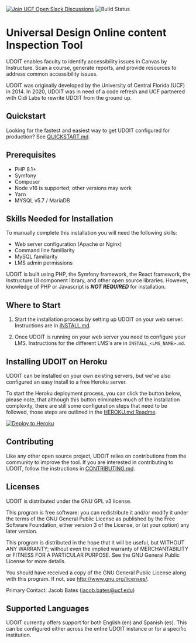 [![Join UCF Open Slack Discussions](https://ucf-open-slackin.herokuapp.com/badge.svg)](https://ucf-open-slackin.herokuapp.com/)
![Build Status](https://github.com/ucfopen/UDOIT/actions/workflows/udoit.yml/badge.svg)

# Universal Design Online content Inspection Tool
UDOIT enables faculty to identify accessibility issues in Canvas by Instructure. Scan a course, generate reports, and provide resources to address common accessibility issues.

UDOIT was originally developed by the University of Central Florida (UCF) in 2014. In 2020, UDOIT was in need of a code refresh and UCF partnered with Cidi Labs to rewrite UDOIT from the ground up.

## Quickstart

Looking for the fastest and easiest way to get UDOIT configured for production? See [QUICKSTART.md](./QUICKSTART.md).

## Prerequisites
 - PHP 8.1+
 - Symfony
 - Composer
 - Node v16 is supported; other versions may work
 - Yarn
 - MYSQL v5.7 / MariaDB

## Skills Needed for Installation
To manually complete this installation you will need the following skills:

* Web server configuration (Apache or Nginx)
* Command line familiarity
* MySQL familiarity
* LMS admin permissions

UDOIT is built using PHP, the Symfony framework, the React framework, the Instructure UI component library, and other open source libraries. However, knowledge of PHP or Javascript is _**NOT REQUIRED**_ for installation.

## Where to Start
1. Start the installation process by setting up UDOIT on your web server. Instructions are in [INSTALL.md](INSTALL.md).

2. Once UDOIT is running on your web server you need to configure your LMS. Instructions for the different LMS's are in `INSTALL_<LMS_NAME>.md`.

## Installing UDOIT on Heroku
UDOIT can be installed on your own existing servers, but we've also configured an easy install to a free Heroku server.

To start the Heroku deployment process, you can click the button below, please note, that although this button eliminates much of the installation complexity, there are still some configuration steps that need to be followed, those steps are outlined in the [HEROKU.md Readme](HEROKU.md).

<a href="https://heroku.com/deploy?template=https://github.com/ucfopen/UDOIT/tree/main" title="Deploy to Heroku"><img src="https://www.herokucdn.com/deploy/button.svg" alt="Deploy to Heroku" title="Deploy to Heroku Button"></a>

## Contributing

Like any other open source project, UDOIT relies on contributions from the community to improve the tool.  If you are interested in contributing to UDOIT, follow the instructions in [CONTRIBUTING.md](CONTRIBUTING.md).

## Licenses
UDOIT is distributed under the GNU GPL v3 license.

This program is free software: you can redistribute it and/or modify it under the terms of the GNU General Public License as published by the Free Software Foundation, either version 3 of the License, or (at your option) any later version.

This program is distributed in the hope that it will be useful, but WITHOUT ANY WARRANTY; without even the implied warranty of MERCHANTABILITY or FITNESS FOR A PARTICULAR PURPOSE. See the GNU General Public License for more details.

You should have received a copy of the GNU General Public License along with this program. If not, see http://www.gnu.org/licenses/.

Primary Contact: Jacob Bates (jacob.bates@ucf.edu)

## Supported Languages
UDOIT currently offers support for both English (en) and Spanish (es). This can be configured either across the entire UDOIT instance or for a specific institution.
